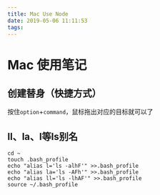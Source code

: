 ```yaml
---
title: Mac Use Node
date: 2019-05-06 11:11:53
tags:
---
```


# Mac 使用笔记

## 创建替身（快捷方式）

按住`option`+`command`，鼠标拖出对应的目标就可以了

## ll、la、l等ls别名

``` shell
cd ~
touch .bash_profile
echo "alias l='ls -alhF'" >>.bash_profile
echo "alias la='ls -AFh'" >>.bash_profile
echo "alias ll='ls -lhAF'" >>.bash_profile
source ~/.bash_profile
```
